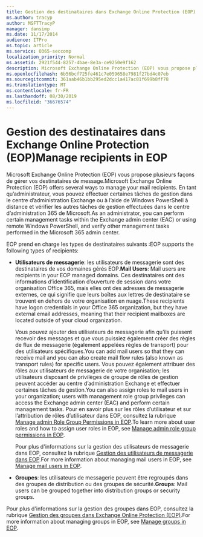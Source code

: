 ```yaml
---
title: Gestion des destinataires dans Exchange Online Protection (EOP)
ms.author: tracyp
author: MSFTTracyP
manager: dansimp
ms.date: 11/17/2014
audience: ITPro
ms.topic: article
ms.service: O365-seccomp
localization_priority: Normal
ms.assetid: 2921f544-8257-4bae-8e3a-ce9250e9f162
description: Microsoft Exchange Online Protection (EOP) vous propose plusieurs façons de gérer vos destinataires de message. En tant qu’administrateur, vous pouvez effectuer certaines tâches de gestion dans le centre d’administration Exchange ou à l’aide de Windows PowerShell à distance et vérifier les autres tâches de gestion effectuées dans le centre d’administration 365 de Microsoft.
ms.openlocfilehash: 6b56bcf725fe461c7e059658e7981f27bd4c07eb
ms.sourcegitcommit: 361aab46b1bb295ed2dcc1a417ac81f699b8ff78
ms.translationtype: MT
ms.contentlocale: fr-FR
ms.lasthandoff: 08/30/2019
ms.locfileid: "36676574"
---
```

# <a name="manage-recipients-in-eop"></a><span data-ttu-id="78369-104">Gestion des destinataires dans Exchange Online Protection (EOP)</span><span class="sxs-lookup"><span data-stu-id="78369-104">Manage recipients in EOP</span></span>

<span data-ttu-id="78369-105">Microsoft Exchange Online Protection (EOP) vous propose plusieurs façons de gérer vos destinataires de message.</span><span class="sxs-lookup"><span data-stu-id="78369-105">Microsoft Exchange Online Protection (EOP) offers several ways to manage your mail recipients.</span></span> <span data-ttu-id="78369-106">En tant qu’administrateur, vous pouvez effectuer certaines tâches de gestion dans le centre d’administration Exchange ou à l’aide de Windows PowerShell à distance et vérifier les autres tâches de gestion effectuées dans le centre d’administration 365 de Microsoft.</span><span class="sxs-lookup"><span data-stu-id="78369-106">As an administrator, you can perform certain management tasks within the Exchange admin center (EAC) or using remote Windows PowerShell, and verify other management tasks performed in the Microsoft 365 admin center.</span></span>
  
<span data-ttu-id="78369-107">EOP prend en charge les types de destinataires suivants :</span><span class="sxs-lookup"><span data-stu-id="78369-107">EOP supports the following types of recipients:</span></span>
  
- <span data-ttu-id="78369-108">**Utilisateurs de messagerie**: les utilisateurs de messagerie sont des destinataires de vos domaines gérés EOP.</span><span class="sxs-lookup"><span data-stu-id="78369-108">**Mail Users**: Mail users are recipients in your EOP managed domains.</span></span> <span data-ttu-id="78369-109">Ces destinataires ont des informations d’identification d’ouverture de session dans votre organisation Office 365, mais elles ont des adresses de messagerie externes, ce qui signifie que leurs boîtes aux lettres de destinataire se trouvent en dehors de votre organisation en nuage.</span><span class="sxs-lookup"><span data-stu-id="78369-109">These recipients have logon credentials in your Office 365 organization, but they have external email addresses, meaning that their recipient mailboxes are located outside of your cloud organization.</span></span>

  <span data-ttu-id="78369-110">Vous pouvez ajouter des utilisateurs de messagerie afin qu’ils puissent recevoir des messages et que vous puissiez également créer des règles de flux de messagerie (également appelées règles de transport) pour des utilisateurs spécifiques.</span><span class="sxs-lookup"><span data-stu-id="78369-110">You can add mail users so that they can receive mail and you can also create mail flow rules (also known as transport rules) for specific users.</span></span> <span data-ttu-id="78369-111">Vous pouvez également attribuer des rôles aux utilisateurs de messagerie de votre organisation; les utilisateurs disposant de privilèges de groupe de rôles de gestion peuvent accéder au centre d’administration Exchange et effectuer certaines tâches de gestion.</span><span class="sxs-lookup"><span data-stu-id="78369-111">You can also assign roles to mail users in your organization; users with management role group privileges can access the Exchange admin center (EAC) and perform certain management tasks.</span></span> <span data-ttu-id="78369-112">Pour en savoir plus sur les rôles d’utilisateur et sur l’attribution de rôles d’utilisateur dans EOP, consultez la rubrique [Manage admin Role Group Permissions in EOP](manage-admin-role-group-permissions-in-eop.md).</span><span class="sxs-lookup"><span data-stu-id="78369-112">To learn more about user roles and how to assign user roles in EOP, see [Manage admin role group permissions in EOP](manage-admin-role-group-permissions-in-eop.md).</span></span>

  <span data-ttu-id="78369-113">Pour plus d'informations sur la gestion des utilisateurs de messagerie dans EOP, consultez la rubrique [Gestion des utilisateurs de messagerie dans EOP](manage-mail-users-in-eop.md).</span><span class="sxs-lookup"><span data-stu-id="78369-113">For more information about managing mail users in EOP, see [Manage mail users in EOP](manage-mail-users-in-eop.md).</span></span>

- <span data-ttu-id="78369-114">**Groupes**: les utilisateurs de messagerie peuvent être regroupés dans des groupes de distribution ou des groupes de sécurité.</span><span class="sxs-lookup"><span data-stu-id="78369-114">**Groups**: Mail users can be grouped together into distribution groups or security groups.</span></span>

<span data-ttu-id="78369-115">Pour plus d'informations sur la gestion des groupes dans EOP, consultez la rubrique [Gestion des groupes dans Exchange Online Protection (EOP)](manage-groups-in-eop.md).</span><span class="sxs-lookup"><span data-stu-id="78369-115">For more information about managing groups in EOP, see [Manage groups in EOP](manage-groups-in-eop.md).</span></span>
